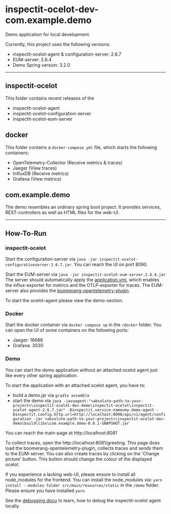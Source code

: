# inspectit-ocelot-dev-com.example.demo
Demo application for local development. 

Currently, this project uses the following versions:
- inspectit-ocelot-agent & configuration-server: 2.6.7
- EUM-server: 2.6.4
- Demo Spring version: 3.2.0

---
## inspectit-ocelot

This folder contains recent releases of the
- inspectit-ocelot-agent
- inspectit-ocelot-configuration-server
- inspectit-ocelot-eum-server

## docker

This folder contains a `docker-compose.yml` file, which starts the following containers:
- OpenTelemetry-Collector (Receive metrics & traces)
- Jaeger (View traces)
- InfluxDB (Receive metrics)
- Grafana (View metrics)

## com.example.demo

The demo resembles an ordinary spring boot project. It provides services, REST-controllers as well as HTML files
for the web-UI.

---
## How-To-Run

### inspectit-ocelot

Start the configuration-server via `java -jar inspectit-ocelot-configurationserver-2.6.7.jar`.
You can reach the UI on port 8090.

Start the EUM-server via `java -jar inspectit-ocelot-eum-server.2.6.4.jar`
The server should automatically apply the [application.yml](application.yml), 
which enables the influx-exporter for metrics and the OTLP-exporter for traces.
The EUM-server also provides the [boomerang-opentelemetry-plugin](https://github.com/NovatecConsulting/boomerang-opentelemetry-plugin).

To start the ocelot-agent please view the demo-section.

### Docker

Start the docker container via `docker compose up` in the `/docker` folder.
You can open the UI of some containers on the following ports:
- Jaeger: 16686
- Grafana: 3030

### Demo

You can start the demo application without an attached ocelot agent just like every other spring application.

To start the application with an attached ocelot agent, you have to:
- build a demo.jar via `gradle assemble`
- start the demo via `java -javaagent:"<absolute-path-to-your-project>\inspectit-ocelot-dev-demo\inspectit-ocelot\inspectit-ocelot-agent-2.6.7.jar" -Dinspectit.service-name=my-demo-agent -Dinspectit.config.http.url=http://localhost:8090/api/v1/agent/configuration -jar <absolute-path-to-your-project>\inspectit-ocelot-dev-demo\build\libs\com.example.demo-0.0.1-SNAPSHOT.jar `

You can reach the main-page at http://localhost:8081

To collect traces, open the http://localhost:8081/greeting.
This page does load the boomerang-opentelemetry-plugin, collects traces and sends them to the EUM-server.
You can also create traces by clicking on the 'Change picture' button.
This button should change the colour of the displayed ocelot.

If you experience a lacking web-UI, please ensure to install all node_modules for the frontend.
You can install the node_modules via: `yarn install --modules-folder src/main/resources/static` in the `/demo` folder.
Please ensure you have installed `yarn`.

See the [debugging docu](Debugging.md) to learn, how to debug the inspectit-ocelot agent locally.


